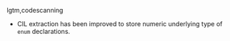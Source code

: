 lgtm,codescanning
* CIL extraction has been improved to store numeric underlying type of `enum` declarations.
